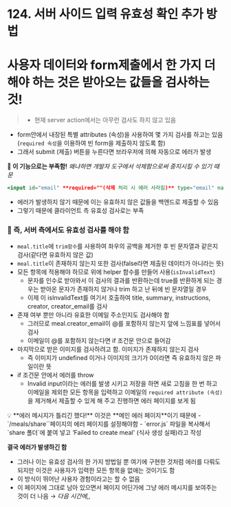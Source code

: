 # 124. 서버 사이드 입력 유효성 확인 추가 방법

# 사용자 데이터와 form제출에서 한 가지 더 해야 하는 것은 받아오는 값들을 검사하는 것!

> - 현재 server action에서는 아무런 검사도 하지 않고 있음

- form안에서 내장된 특별 attributes (속성)을 사용하여 몇 가지 검사를 하고는 있음 (`required 속성`을 이용하여 빈 form을 제출하지 않도록 함)
- 그래서 submit (제출) 버튼을 누른다면 브라우저에 의해 자동으로 에러가 발생
  >

**🚫 이 기능으로는 부족함!** _왜냐하면 개발자 도구에서 삭제함으로써 중지시킬 수 있기 때문_

```jsx
<input id="email" **required=""(삭제 처리 시 에러 사라짐)** type="email" name="email">
```

- 에러가 발생하지 않기 때문에 이는 유효하지 않은 값들을 백엔드로 제출할 수 있음
- 그렇기 때문에 클라이언트 측 유효성 검사로는 부족

### 📌 즉, 서버 측에서도 유효성 검사를 해야 함

- `meal.title`에 `trim함수`를 사용하여 좌우의 공백을 제거한 후 빈 문자열과 같은지 검사(같다면 유효하지 않은 값)
- `meal.title`이 존재하지 않는지 또한 검사(false라면 제출된 데이터가 아니라는 뜻)
- 모든 항목에 적용해야 하므로 위에 helper 함수를 만들어 사용(`isInvalidText`)
  - 문자를 인수로 받아와서 이 검사의 결과를 반환하는데 true를 반환하게 되는 경우는 받아온 문자가 존재하지 않거나 trim 하고 난 뒤에 빈 문자열일 경우
  - 이제 이 isInvalidText를 여기서 호출하여 title, summary, instructions, creator, creator_email를 검사
- 존재 여부 뿐만 아니라 유효한 이메일 주소인지도 검사해야 함
  - 그러므로 meal.creator_email이 @를 포함하지 않는지 앞에 느낌표를 넣어서 검사
  - 이메일이 @를 포함하지 않는다면 if 조건문 안으로 들어감
- 마지막으로 받은 이미지를 검사하려고 함. 이미지가 존재하지 않는지 검사
  - 즉 이미지가 undefined 이거나 이미지의 크기가 0이라면 즉 유효하지 않은 파일이란 뜻
- if 조건문 안에서 에러를 throw
  - Invalid input이라는 에러를 발생 시키고 저장을 하면 새로 고침을 한 번 하고 이메일을 제외한 모든 항목을 입력하고 이메일의 `required attribute (속성)`을 제거해서 제출할 수 있게 해 주고 진행하면 에러 페이지를 보게 됨

<aside>
💡 **에러 메시지가 틀리긴 했다!**
이것은 **메인 에러 페이지**이기 때문에
- `/meals/share``페이지의 에러 페이지를 설정해야함
- `error.js` 파일을 복사해서 `share 폴더`에 붙여 넣고 ‘Failed to create meal' (식사 생성 실패)라고 작성

</aside>

**결국 에러가 발생하긴 함**

- 그러나 이는 유효성 검사의 한 가지 방법일 뿐 여기에 구현한 것처럼 에러를 다뤄도 되지만 이것은 사용자가 입력한 모든 항목을 없애는 것이기도 함
- 이 방식이 뛰어난 사용자 경험이라고는 할 수 없음
- 이 페이지에 그대로 남아 있으면서 페이지 어딘가에 그냥 에러 메시지를 보여주는 것이 더 나음
  → _다음 시간에,,_
